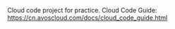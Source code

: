 Cloud code project for practice. Cloud Code Guide: https://cn.avoscloud.com/docs/cloud_code_guide.html
